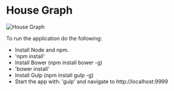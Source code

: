 # House Graph


![House Graph](https://scontent.fqlf1-1.fna.fbcdn.net/v/t31.0-8/14524627_10154241529543241_1587567175913965170_o.jpg?oh=adca0ca5ec5fa4abdfd1c08c37a102e6&oe=5AE7B510)

To run the application do the following:
 * Install Node and npm.
 * 'npm install'
 * Install Bower (npm install bower -g)
 * 'bower install'
 * Install Gulp (npm install gulp -g)
 * Start the app with: 'gulp' and navigate to http://localhost:9999
